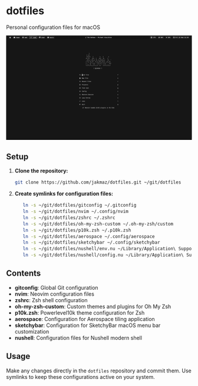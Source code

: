 # dotfiles

Personal configuration files for macOS

![Setup Image](images/nvim.png)

## Setup

1. **Clone the repository:**

   ```bash
   git clone https://github.com/jakmaz/dotfiles.git ~/git/dotfiles
   ```

2. **Create symlinks for configuration files:**

   ```bash
      ln -s ~/git/dotfiles/gitconfig ~/.gitconfig
      ln -s ~/git/dotfiles/nvim ~/.config/nvim
      ln -s ~/git/dotfiles/zshrc ~/.zshrc
      ln -s ~/git/dotfiles/oh-my-zsh-custom ~/.oh-my-zsh/custom
      ln -s ~/git/dotfiles/p10k.zsh ~/.p10k.zsh
      ln -s ~/git/dotfiles/aerospace ~/.config/aerospace
      ln -s ~/git/dotfiles/sketchybar ~/.config/sketchybar
      ln -s ~/git/dotfiles/nushell/env.nu ~/Library/Application\ Support/nushell/env.nu
      ln -s ~/git/dotfiles/nushell/config.nu ~/Library/Application\ Support/nushell/config.nu
   ```

## Contents

- **gitconfig**: Global Git configuration
- **nvim**: Neovim configuration files
- **zshrc**: Zsh shell configuration
- **oh-my-zsh-custom**: Custom themes and plugins for Oh My Zsh
- **p10k.zsh**: Powerlevel10k theme configuration for Zsh
- **aerospace**: Configuration for Aerospace tiling application
- **sketchybar**: Configuration for SketchyBar macOS menu bar customization
- **nushell**: Configuration files for Nushell modern shell

## Usage

Make any changes directly in the `dotfiles` repository and commit them. Use symlinks to keep these configurations active on your system.
